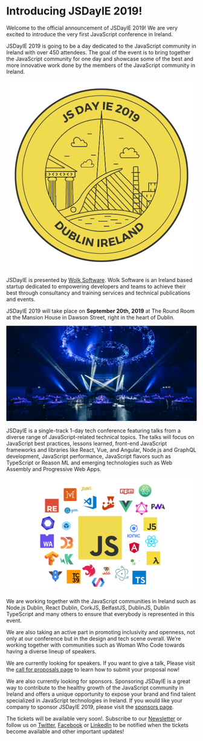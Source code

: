 # Introducing JSDayIE 2019!

Welcome to the official announcement of JSDayIE 2019! 
We are very excited to introduce the very first JavaScript conference in Ireland.

JSDayIE 2019 is going to be a day dedicated to the JavaScript community in Ireland with over 450 attendees. The goal of the event is to bring together the JavaScript community for one day and showcase some of the best and more innovative work done by the members of the JavaScript community in Ireland.

![](/media/sticker_2019.png)

JSDayIE is presented by [Wolk Software](http://www.wolksoftware.com/). Wolk Software is an Ireland based startup dedicated to empowering developers and teams to achieve their best through consultancy and training services and technical publications and events.

JSDayIE 2019 will take place on **September 20th, 2019** at The Round Room at the Mansion House in Dawson Street, right in the heart of Dublin.

![](/media/venue1.png)

JSDayIE is a single-track 1-day tech conference featuring talks from a diverse range of JavaScript-related technical topics. The talks will focus on JavaScript best practices, lessons learned, front-end JavaScript frameworks and libraries like React, Vue, and Angular, Node.js and GraphQL development, JavaScript performance, JavaScript flavors such as TypeScript or Reason ML and emerging technologies such as Web Assembly and Progressive Web Apps.

![](/media/js_galaxy_2019.png)

We are working together with the JavaScript communities in Ireland such as Node.js Dublin, React Dublin, CorkJS, BelfastJS, DublinJS, Dublin TypeScript and many others to ensure that everybody is represented in this event. 

We are also taking an active part in promoting inclusivity and openness, not only at our conference but in the design and tech scene overall. We’re working together with communities such as Woman Who Code towards having a diverse lineup of speakers.

We are currently looking for speakers. If you want to give a talk, Please visit the [call for proposals page](/cfp) to learn how to submit your proposal now!

We are also currently looking for sponsors. Sponsoring JSDayIE is a great way to contribute to the healthy growth of the JavaScript community in Ireland and offers a unique opportunity to expose your brand and find talent specialized in JavaScript technologies in Ireland. If you would like your company to sponsor JSDayIE 2019, please visit the [sponsors page](/sponsors).

The tickets will be available very soon!. Subscribe to our [Newsletter](/newsletter) or follow us on [Twitter](https://twitter.com/JSDayIE), [Facebook](https://www.facebook.com/Jsdayie-336263463661254) or [LinkedIn](https://www.linkedin.com/company/jsdayie) to be notified when the tickets become available and other important updates!
